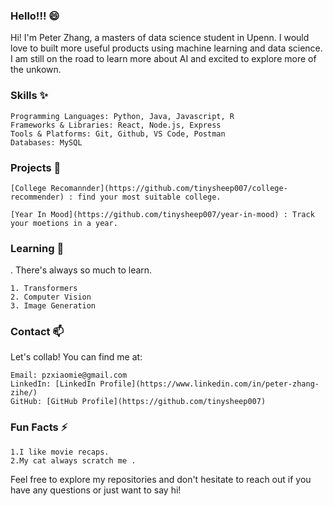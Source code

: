 ### Hello!!! 😄

Hi! I'm Peter Zhang, a masters of data science student in Upenn. I would love to built more useful products using machine learning and data science. I am still on the road to learn more about AI and excited to explore more of the unkown. 

### Skills ✨

    Programming Languages: Python, Java, Javascript, R
    Frameworks & Libraries: React, Node.js, Express
    Tools & Platforms: Git, Github, VS Code, Postman
    Databases: MySQL

### Projects 🔭

    [College Recomannder](https://github.com/tinysheep007/college-recommender) : find your most suitable college.
    
    [Year In Mood](https://github.com/tinysheep007/year-in-mood) : Track your moetions in a year.
    

### Learning 🌱
. There's always so much to learn. 

    1. Transformers 
    2. Computer Vision
    3. Image Generation

### Contact 📫

Let's collab! You can find me at:

    Email: pzxiaomie@gmail.com
    LinkedIn: [LinkedIn Profile](https://www.linkedin.com/in/peter-zhang-zihe/)
    GitHub: [GitHub Profile](https://github.com/tinysheep007)

### Fun Facts ⚡

    1.I like movie recaps.
    2.My cat always scratch me .

Feel free to explore my repositories and don't hesitate to reach out if you have any questions or just want to say hi!


<!---
tinysheep007/tinysheep007 is a ✨ special ✨ repository because its `README.md` (this file) appears on your GitHub profile.
You can click the Preview link to take a look at your changes.
--->
